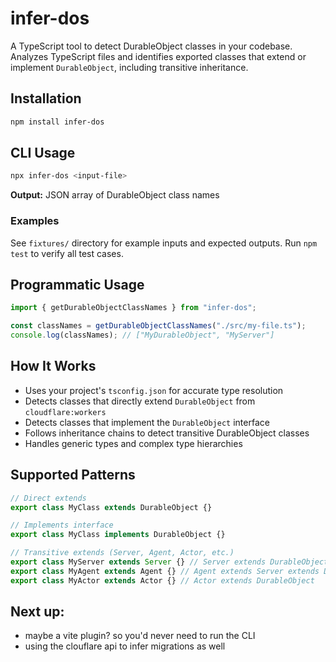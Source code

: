 # infer-dos

A TypeScript tool to detect DurableObject classes in your codebase. Analyzes TypeScript files and identifies exported classes that extend or implement `DurableObject`, including transitive inheritance.

## Installation

```bash
npm install infer-dos
```

## CLI Usage

```bash
npx infer-dos <input-file>
```

**Output:** JSON array of DurableObject class names

### Examples

See `fixtures/` directory for example inputs and expected outputs. Run `npm test` to verify all test cases.

## Programmatic Usage

```typescript
import { getDurableObjectClassNames } from "infer-dos";

const classNames = getDurableObjectClassNames("./src/my-file.ts");
console.log(classNames); // ["MyDurableObject", "MyServer"]
```

## How It Works

- Uses your project's `tsconfig.json` for accurate type resolution
- Detects classes that directly extend `DurableObject` from `cloudflare:workers`
- Detects classes that implement the `DurableObject` interface
- Follows inheritance chains to detect transitive DurableObject classes
- Handles generic types and complex type hierarchies

## Supported Patterns

```typescript
// Direct extends
export class MyClass extends DurableObject {}

// Implements interface
export class MyClass implements DurableObject {}

// Transitive extends (Server, Agent, Actor, etc.)
export class MyServer extends Server {} // Server extends DurableObject
export class MyAgent extends Agent {} // Agent extends Server extends DurableObject
export class MyActor extends Actor {} // Actor extends DurableObject
```

## Next up:

- maybe a vite plugin? so you'd never need to run the CLI
- using the clouflare api to infer migrations as well
